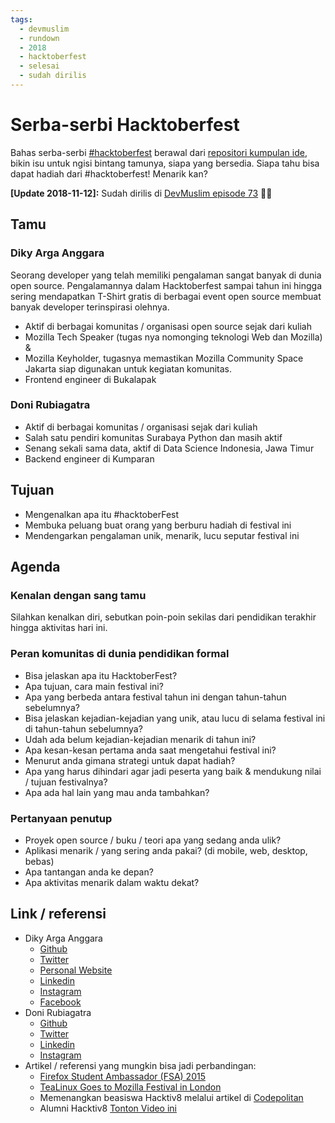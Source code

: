 ```yaml
---
tags:
  - devmuslim
  - rundown
  - 2018
  - hacktoberfest
  - selesai
  - sudah dirilis
---
```


# Serba-serbi Hacktoberfest

Bahas serba-serbi [#hacktoberfest](https://hacktoberfest.digitalocean.com/) berawal dari [repositori kumpulan ide](https://github.com/pdpcid/pdpcid-kumpulan-ide), bikin isu untuk ngisi bintang tamunya, siapa yang bersedia. Siapa tahu bisa dapat hadiah dari #hacktoberfest! Menarik kan?

**[Update 2018-11-12]:** Sudah dirilis di [DevMuslim episode 73](https://devmuslim.id/episode73) 🙏🏾

## Tamu

### Diky Arga Anggara

Seorang developer yang telah memiliki pengalaman sangat banyak di dunia open source. Pengalamannya dalam Hacktoberfest sampai tahun ini hingga sering mendapatkan T-Shirt gratis di berbagai event open source membuat banyak developer terinspirasi olehnya.

- Aktif di berbagai komunitas / organisasi open source sejak dari kuliah
- Mozilla Tech Speaker (tugas nya nomonging teknologi Web dan Mozilla) & 
- Mozilla Keyholder, tugasnya memastikan Mozilla Community Space Jakarta siap digunakan untuk kegiatan komunitas.
- Frontend engineer di Bukalapak

### Doni Rubiagatra

- Aktif di berbagai komunitas / organisasi sejak dari kuliah
- Salah satu pendiri komunitas Surabaya Python dan masih aktif
- Senang sekali sama data, aktif di Data Science Indonesia, Jawa Timur
- Backend engineer di Kumparan

## Tujuan

- Mengenalkan apa itu #hacktoberFest
- Membuka peluang buat orang yang berburu hadiah di festival ini
- Mendengarkan pengalaman unik, menarik, lucu seputar festival ini

## Agenda

### Kenalan dengan sang tamu

Silahkan kenalkan diri, sebutkan poin-poin sekilas dari pendidikan terakhir hingga aktivitas hari ini.

### Peran komunitas di dunia pendidikan formal

- Bisa jelaskan apa itu HacktoberFest?
- Apa tujuan, cara main festival ini?
- Apa yang berbeda antara festival tahun ini dengan tahun-tahun sebelumnya?
- Bisa jelaskan kejadian-kejadian yang unik, atau lucu di selama festival ini di tahun-tahun sebelumnya?
- Udah ada belum kejadian-kejadian menarik di tahun ini?
- Apa kesan-kesan pertama anda saat mengetahui festival ini?
- Menurut anda gimana strategi untuk dapat hadiah?
- Apa yang harus dihindari agar jadi peserta yang baik & mendukung nilai / tujuan festivalnya?
- Apa ada hal lain yang mau anda tambahkan?

### Pertanyaan penutup

- Proyek open source / buku / teori apa yang sedang anda ulik?
- Aplikasi menarik / yang sering anda pakai? (di mobile, web, desktop, bebas)
- Apa tantangan anda ke depan?
- Apa aktivitas menarik dalam waktu dekat?

## Link / referensi

- Diky Arga Anggara
    - [Github](http://github.com/dikyarga)
    - [Twitter](http://twitter.com/dikyarga)
    - [Personal Website](http://dikyarga.com/)
    - [Linkedin](https://id.linkedin.com/in/dikyarga)
    - [Instagram](https://www.instagram.com/dikyargaid/)
    - [Facebook](https://www.facebook.com/dikyargaID)
- Doni Rubiagatra
    - [Github](https://www.github.com/rubiagatra)
    - [Twitter](http://twitter.com/rubiagatra)
    - [Linkedin](https://id.linkedin.com/in/rubiagatra)
    - [Instagram](https://www.instagram.com/rubiagatra/)
- Artikel / referensi yang mungkin bisa jadi perbandingan:
    - [Firefox Student Ambassador (FSA) 2015](http://jateng.tribunnews.com/2016/02/02/kisah-diky-arga-mahasiswa-udinus-semarang-didaulat-jadi-duta-firefox)
    - [TeaLinux Goes to Mozilla Festival in London](http://aceh.tribunnews.com/2016/11/06/linux-racikan-mahasiswa-dipamerkan-di-london)
    - Memenangkan beasiswa Hacktiv8 melalui artikel di [Codepolitan](https://www.codepolitan.com/membuat-website-apapun-menjadi-aplikasi-desktop-dengan-electron-dalam-15-menit-5830b4e408fcc-2140)
    - Alumni Hacktiv8 [Tonton Video ini](https://www.youtube.com/watch?v=UbvoQBLVJgA)

